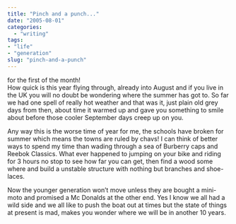```yaml
---
title: "Pinch and a punch..."
date: "2005-08-01"
categories: 
  - "writing"
tags:
- "life"
- "generation"
slug: "pinch-and-a-punch"
---
```


for the first of the month!  
How quick is this year flying through, already into August and if you live in the UK you will no doubt be wondering where the summer has got to. So far we had one spell of really hot weather and that was it, just plain old grey days from then, about time it warmed up and gave you something to smile about before those cooler September days creep up on you.
  
Any way this is the worse time of year for me, the schools have broken for summer which means the towns are ruled by chavs! I can think of better ways to spend my time than wading through a sea of Burberry caps and Reebok Classics. What ever happened to jumping on your bike and riding for 3 hours no stop to see how far you can get, then find a wood some where and build a unstable structure with nothing but branches and shoe-laces. 

Now the younger generation won’t move unless they are bought a mini-moto and promised a Mc Donalds at the other end. Yes I know we all had a wild side and we all like to push the boat out at times but the state of things at present is mad, makes you wonder where we will be in another 10 years.
